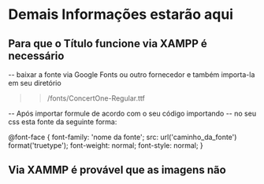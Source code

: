# Demais Informações estarão aqui

## Para que o Título funcione via XAMPP é necessário 
-- baixar a fonte via Google Fonts ou outro fornecedor e também importa-la em seu diretório

>> /fonts/ConcertOne-Regular.ttf

-- Após importar formule de acordo com o seu código importando
-- no seu css esta fonte da seguinte forma:

@font-face {
    font-family: 'nome da fonte';
    src: url('caminho_da_fonte') format('truetype');
    font-weight: normal;
    font-style: normal;
}


## Via XAMMP é provável que as imagens não 